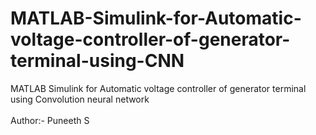 # MATLAB-Simulink-for-Automatic-voltage-controller-of-generator-terminal-using-CNN
MATLAB Simulink for Automatic voltage controller of generator terminal using Convolution neural network  
<Br>
Author:- Puneeth S
